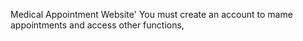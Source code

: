 Medical Appointment Website'
You must create an account to mame appointments and access other functions,